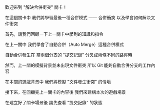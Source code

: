 歡迎來到
"解決合併衝突" 關卡！

在這個關卡中
我們將學習最後一種合併模式 —— 合併衝突
以及學會如何解決文件衝突

首先，讓我們回顧一下上一關卡中學到的知識和指令

在上一關中
我們學會了自動合併（Auto Merge）這種合併模式

自動合併發生在
當兩個分支的 "提交記錄" 分叉成兩條不同的路徑時

然而，上一關的模擬背景並未出現文件衝突
所以 Git 能夠自動合併分支的工作內容

在本關的遊戲背景中
我們將模擬 "文件發生衝突" 的情境

接下來，在回顧完上一關卡的內容後
我們來建構本次的遊戲場景

在建立好了關卡場景後
請先查看 "提交記錄" 的狀態